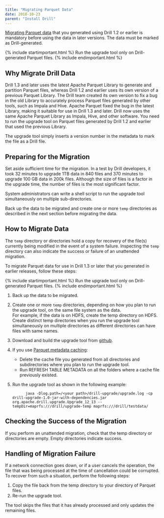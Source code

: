 ```yaml
---
title: "Migrating Parquet Data"
date: 2018-10-23
parent: "Install Drill"
--- 
```


 [Migrating Parquet data]({{site.baseurl}}/docs/migrating-parquet-data/#how-to-migrate-data) that you generated using Drill 1.2 or earlier is mandatory before using the data in later versions. The data must be marked as Drill-generated. 

{% include startimportant.html %} Run the upgrade tool only on Drill-generated Parquet files. {% include endimportant.html %}

<!-- as described in [DRILL-4070](https://issues.apache.org/jira/browse/DRILL-4070).  -->

## Why Migrate Drill Data
Drill 1.3 and later uses the latest Apache Parquet Library to generate and partition Parquet files, whereas Drill 1.2 and earlier uses its own version of a previous Parquet Library. The Drill team created its own version to fix a bug in the old Library to accurately process Parquet files generated by other tools, such as Impala and Hive. Apache Parquet fixed the bug in the latest Library, making it suitable for use in Drill 1.3 and later. Drill now uses the same Apache Parquet Library as Impala, Hive, and other software. You need to run the upgrade tool on Parquet files generated by Drill 1.2 and earlier that used the previous Library. 

The upgrade tool simply inserts a version number in the metadata to mark the file as a Drill file. 

<!-- The bug fix eliminated the risk of inaccurate metadata that could cause incorrect results when querying Hive- and Pig-generated Parquet files. No such risk exists with Drill-generated Parquet files. Querying Drill-generated Parquet files, regardless of the Drill version, yields accurate results. Drill-generated Parquet files, regardless of the Drill release, contain accurate metadata. -->


## Preparing for the Migration
Set aside sufficient time for the migration. In a test by Drill developers, it took 32 minutes to upgrade 1TB data in 840 files and 370 minutes to upgrade 100 GB data in 200k files. Although the size of files is a factor in the upgrade time, the number of files is the most significant factor.

System administrators can write a shell script to run the upgrade tool simultaneously on multiple sub-directories.

Back up the data to be migrated and create one or more `temp` directories as described in the next section before migrating the data.

## How to Migrate Data
The `temp` directory or directories hold a copy for recovery of the file(s) currently being modified in the event of a system failure. Inspecting the `temp` directory can also indicate the success or failure of an unattended migration.

To migrate Parquet data for use in Drill 1.3 or later that you generated in earlier releases, follow these steps:

{% include startimportant.html %} Run the upgrade tool only on Drill-generated Parquet files. {% include endimportant.html %}

1. Back up the data to be migrated.  
2. Create one or more `temp` directories, depending on how you plan to run the upgrade tool, on the same file system as the data.  
   For example, if the data is on HDFS, create the temp directory on HDFS.
   Create distinct temp directories when you run the upgrade tool simultaneously on multiple directories as different directories can have files with same names.  
3. Download and build the upgrade tool from [github](https://github.com/parthchandra/drill-upgrade).  
4. If you use [Parquet metadata caching]({{site.baseurl}}/docs/optimizing-parquet-metadata-reading/#how-to-trigger-generation-of-the-parquet-metadata-cache-file):  
   * Delete the cache file you generated from all directories and subdirectories where you plan to run the upgrade tool.  
   * Run REFRESH TABLE METADATA on all the folders where a cache file previously existed.  
5. Run the upgrade tool as shown in the following example:    

             java -Dlog.path=/<your path>/drill-upgrade/upgrade.log -cp drill-upgrade-1.0-jar-with-dependencies.jar org.apache.drill.upgrade.Upgrade_12_13 --tempDir=maprfs:///drill/upgrade-temp maprfs:///drill/testdata/

## Checking the Success of the Migration
If you perform an unattended migration, check that the temp directory or directories are empty. Empty directories indicate success.

## Handling of Migration Failure

If a network connection goes down, or if a user cancels the operation, the file that was being processed at the time of cancellation could be corrupted. To recover from such a situation, perform the following steps:

1. Copy the file back from the temp directory to your directory of Parquet files. 
2. Re-run the upgrade tool.

The tool skips the files that it has already processed and only updates the remaining files.



